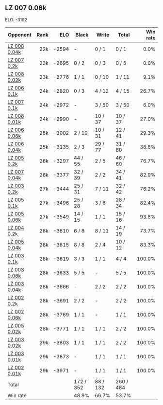 ## LZ 007 0.06k ##

ELO: -3192

Opponent | Rank | ELO | Black | Write | Total | Win rate
---------|-----:|----:|-------|-------|-------|-------:
[LZ 008 0.04k](LZ%20008%200.04k.md) | 22k | -2594 | - | 0 / 1 | 0 / 1 | 0.0%
[LZ 007 0.2k](LZ%20007%200.2k.md) | 23k | -2695 | 0 / 2 | 0 / 3 | 0 / 5 | 0.0%
[LZ 008 0.02k](LZ%20008%200.02k.md) | 23k | -2776 | 1 / 1 | 0 / 10 | 1 / 11 | 9.1%
[LZ 006 0.1k](LZ%20006%200.1k.md) | 24k | -2820 | 0 / 3 | 4 / 12 | 4 / 15 | 26.7%
[LZ 007 0.1k](LZ%20007%200.1k.md) | 24k | -2972 | - | 3 / 50 | 3 / 50 | 6.0%
[LZ 008 0.01k](LZ%20008%200.01k.md) | 24k | -2990 | - | 10 / 37 | 10 / 37 | 27.0%
[LZ 006 0.06k](LZ%20006%200.06k.md) | 25k | -3002 | 2 / 10 | 10 / 31 | 12 / 41 | 29.3%
[LZ 006 0.04k](LZ%20006%200.04k.md) | 25k | -3135 | 2 / 3 | 29 / 77 | 31 / 80 | 38.8%
[LZ 005 0.2k](LZ%20005%200.2k.md) | 26k | -3297 | 44 / 55 | 2 / 5 | 46 / 60 | 76.7%
[LZ 007 0.04k](LZ%20007%200.04k.md) | 26k | -3377 | 32 / 39 | 2 / 2 | 34 / 41 | 82.9%
[LZ 003 0.2k](LZ%20003%200.2k.md) | 27k | -3444 | 25 / 31 | 7 / 11 | 32 / 42 | 76.2%
[LZ 005 0.1k](LZ%20005%200.1k.md) | 27k | -3496 | 25 / 28 | 3 / 6 | 28 / 34 | 82.4%
[LZ 005 0.06k](LZ%20005%200.06k.md) | 27k | -3549 | 14 / 15 | 1 / 1 | 15 / 16 | 93.8%
[LZ 004 0.2k](LZ%20004%200.2k.md) | 28k | -3610 | 6 / 8 | 8 / 11 | 14 / 19 | 73.7%
[LZ 005 0.04k](LZ%20005%200.04k.md) | 28k | -3615 | 8 / 8 | 2 / 4 | 10 / 12 | 83.3%
[LZ 003 0.1k](LZ%20003%200.1k.md) | 28k | -3619 | 3 / 3 | 1 / 1 | 4 / 4 | 100.0%
[LZ 003 0.06k](LZ%20003%200.06k.md) | 28k | -3633 | 5 / 5 | - | 5 / 5 | 100.0%
[LZ 003 0.04k](LZ%20003%200.04k.md) | 28k | -3666 | - | 2 / 2 | 2 / 2 | 100.0%
[LZ 002 0.2k](LZ%20002%200.2k.md) | 28k | -3691 | 2 / 2 | - | 2 / 2 | 100.0%
[LZ 002 0.06k](LZ%20002%200.06k.md) | 28k | -3769 | 1 / 1 | - | 1 / 1 | 100.0%
[LZ 005 0.02k](LZ%20005%200.02k.md) | 28k | -3771 | 1 / 1 | 1 / 1 | 2 / 2 | 100.0%
[LZ 003 0.02k](LZ%20003%200.02k.md) | 29k | -3803 | 1 / 1 | 1 / 1 | 2 / 2 | 100.0%
[LZ 003 0.01k](LZ%20003%200.01k.md) | 29k | -3873 | - | 1 / 1 | 1 / 1 | 100.0%
[LZ 002 0.01k](LZ%20002%200.01k.md) | 29k | -3971 | - | 1 / 1 | 1 / 1 | 100.0%
Total | | | 172 / 352 | 88 / 132 | 260 / 484 | 
Win rate| | | 48.9% | 66.7% | 53.7% | 

